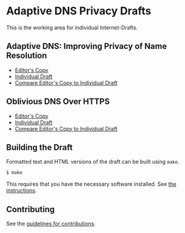 # Adaptive DNS Privacy Drafts

This is the working area for individual Internet-Drafts.

## Adaptive DNS: Improving Privacy of Name Resolution

* [Editor's Copy](https://tfpauly.github.io/draft-pauly-adaptive-dns-privacy/#go.draft-pauly-adaptive-dns-privacy.html)
* [Individual Draft](https://tools.ietf.org/html/draft-pauly-adaptive-dns-privacy)
* [Compare Editor's Copy to Individual Draft](https://tfpauly.github.io/draft-pauly-adaptive-dns-privacy/#go.draft-pauly-adaptive-dns-privacy.diff)

## Oblivious DNS Over HTTPS

* [Editor's Copy](https://tfpauly.github.io/draft-pauly-adaptive-dns-privacy/#go.draft-pauly-oblivious-doh.html)
* [Individual Draft](https://tools.ietf.org/html/draft-pauly-oblivious-doh)
* [Compare Editor's Copy to Individual Draft](https://tfpauly.github.io/draft-pauly-adaptive-dns-privacy/#go.draft-pauly-oblivious-doh.diff)

## Building the Draft

Formatted text and HTML versions of the draft can be built using `make`.

```sh
$ make
```

This requires that you have the necessary software installed.  See
[the instructions](https://github.com/martinthomson/i-d-template/blob/master/doc/SETUP.md).


## Contributing

See the
[guidelines for contributions](https://github.com/tfpauly/draft-pauly-adaptive-dns-privacy/blob/master/CONTRIBUTING.md).
